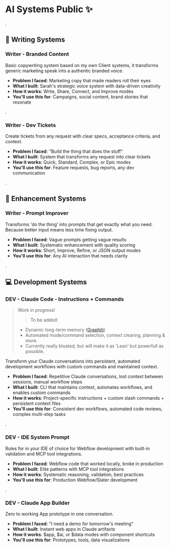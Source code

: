 # AI Systems Public ✨

.

## 📝 Writing Systems

### Writer - Branded Content
Basic copywriting system based on my own Client systems, it transforms generic marketing speak into a authentic branded voice. 

- **Problem I faced**: Marketing copy that made readers roll their eyes  
- **What I built**: Sarah's strategic voice system with data-driven creativity  
- **How it works**: Write, Share, Connect, and Improve modes  
- **You'll use this for**: Campaigns, social content, brand stories that resonate  

.

### Writer - Dev Tickets
Create tickets from any request with clear specs, acceptance criteria, and context.

- **Problem I faced**: "Build the thing that does the stuff"  
- **What I built**: System that transforms any request into clear tickets  
- **How it works**: Quick, Standard, Complex, or Epic modes  
- **You'll use this for**: Feature requests, bug reports, any dev communication  

.

## 🚀 Enhancement Systems

### Writer - Prompt Improver  
Transforms 'do the thing' into prompts that get exactly what you need. 
Because better input means less time fixing output.
 
- **Problem I faced**: Vague prompts getting vague results  
- **What I built**: Systematic enhancement with quality scoring  
- **How it works**: Short, Improve, Refine, or JSON output modes  
- **You'll use this for**: Any AI interaction that needs clarity  

.

## 💻 Development Systems

### DEV - Claude Code - Instructions + Commands
> Work in progress!
> > To be added: 
> - Dynamic long-term memory ([Graphiti](https://github.com/getzep/graphiti))
> - Automated mode/command selection, context clearing, planning & more.
> - Currently really bloated, but will make it as 'Lean' but powerfull as possible.

Transform your Claude conversations into persistent, automated development workflows with custom commands and maintained context.
- **Problem I faced**: Repetitive Claude conversations, lost context between sessions, manual workflow steps
- **What I built**: CLI that maintains context, automates workflows, and enables custom commands
- **How it works**: Project-specific instructions + custom slash commands + persistent context files
- **You'll use this for**: Consistent dev workflows, automated code reviews, complex multi-step tasks

.

### DEV - IDE System Prompt
Rules for in your IDE of choice for Webflow development with built-in validation and MCP tool integrations.

- **Problem I faced**: Webflow code that worked locally, broke in production  
- **What I built**: Elite patterns with MCP tool integrations  
- **How it works**: Systematic reasoning, validation, best practices  
- **You'll use this for**: Production Webflow/Slater development  

.

### DEV - Claude App Builder
Zero to working App prototype in one conversation.

- **Problem I faced**: "I need a demo for tomorrow's meeting"  
- **What I built**: Instant web apps in Claude artifacts  
- **How it works**: $app, $ai, or $data modes with component shortcuts  
- **You'll use this for**: Prototypes, tools, data visualizations  
